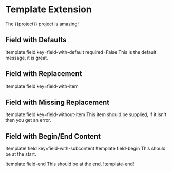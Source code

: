 # Template Extension

The {{project}} project is amazing!

## Field with Defaults

!template field key=field-with-default required=False
This is the default message, it is great.

## Field with Replacement

!template field key=field-with-item

## Field with Missing Replacement

!template field key=field-without-item
This item should be supplied, if it isn't then you get an error.

## Field with Begin/End Content

!template! field key=field-with-subcontent
!template field-begin
This should be at the start.

!template field-end
This should be at the end.
!template-end!

